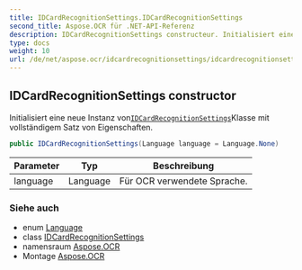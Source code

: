 ```yaml
---
title: IDCardRecognitionSettings.IDCardRecognitionSettings
second_title: Aspose.OCR für .NET-API-Referenz
description: IDCardRecognitionSettings constructeur. Initialisiert eine neue Instanz vonIDCardRecognitionSettingsKlasse mit vollständigem Satz von Eigenschaften.
type: docs
weight: 10
url: /de/net/aspose.ocr/idcardrecognitionsettings/idcardrecognitionsettings/
---
```

## IDCardRecognitionSettings constructor

Initialisiert eine neue Instanz von[`IDCardRecognitionSettings`](../)Klasse mit vollständigem Satz von Eigenschaften.

```csharp
public IDCardRecognitionSettings(Language language = Language.None)
```

| Parameter | Typ | Beschreibung |
| --- | --- | --- |
| language | Language | Für OCR verwendete Sprache. |

### Siehe auch

* enum [Language](../../language/)
* class [IDCardRecognitionSettings](../)
* namensraum [Aspose.OCR](../../idcardrecognitionsettings/)
* Montage [Aspose.OCR](../../../)


